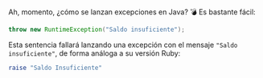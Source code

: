 Ah, momento, ¿cómo se lanzan excepciones en Java? :bomb: Es bastante fácil: 

```java
throw new RuntimeException("Saldo insuficiente");
```

Esta sentencia fallará lanzando una excepción con el mensaje `"Saldo insuficiente"`, de forma análoga a su versión Ruby:

```ruby
raise "Saldo Insuficiente"
```
